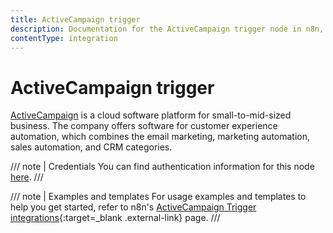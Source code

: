 ```yaml
---
title: ActiveCampaign trigger
description: Documentation for the ActiveCampaign trigger node in n8n, a workflow automation platform. Includes details of operations and configuration, and links to examples and credentials information.
contentType: integration
---
```


# ActiveCampaign trigger

[ActiveCampaign](https://www.activecampaign.com/) is a cloud software platform for small-to-mid-sized business. The company offers software for customer experience automation, which combines the email marketing, marketing automation, sales automation, and CRM categories.

/// note | Credentials
You can find authentication information for this node [here](/integrations/builtin/credentials/activecampaign/).
///

///  note  | Examples and templates
For usage examples and templates to help you get started, refer to n8n's [ActiveCampaign Trigger integrations](https://n8n.io/integrations/activecampaign-trigger/){:target=_blank .external-link} page.
///
